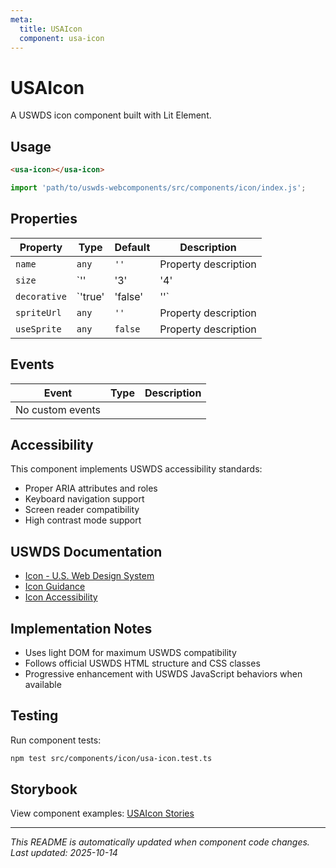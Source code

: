 ```yaml
---
meta:
  title: USAIcon
  component: usa-icon
---
```


# USAIcon

A USWDS icon component built with Lit Element.

## Usage

```html
<usa-icon></usa-icon>
```

```javascript
import 'path/to/uswds-webcomponents/src/components/icon/index.js';
```

## Properties

| Property | Type | Default | Description |
|----------|------|---------|-------------|
| `name` | `any` | `''` | Property description |
| `size` | `'' | '3' | '4' | '5' | '6' | '7' | '8' | '9'` | `''` | Property description |
| `decorative` | `'true' | 'false' | ''` | `''` | Property description |
| `spriteUrl` | `any` | `''` | Property description |
| `useSprite` | `any` | `false` | Property description |

## Events

| Event | Type | Description |
|-------|------|-------------|
| No custom events | | |

## Accessibility

This component implements USWDS accessibility standards:

- Proper ARIA attributes and roles
- Keyboard navigation support
- Screen reader compatibility
- High contrast mode support

## USWDS Documentation

- [Icon - U.S. Web Design System](https://designsystem.digital.gov/components/icon/)
- [Icon Guidance](https://designsystem.digital.gov/components/icon/#guidance)
- [Icon Accessibility](https://designsystem.digital.gov/components/icon/#accessibility)

## Implementation Notes

- Uses light DOM for maximum USWDS compatibility
- Follows official USWDS HTML structure and CSS classes
- Progressive enhancement with USWDS JavaScript behaviors when available

## Testing

Run component tests:

```bash
npm test src/components/icon/usa-icon.test.ts
```

## Storybook

View component examples: [USAIcon Stories](http://localhost:6006/?path=/story/components-icon)

---

_This README is automatically updated when component code changes._
_Last updated: 2025-10-14_
